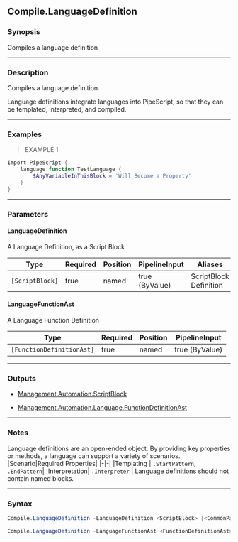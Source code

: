 Compile.LanguageDefinition
--------------------------

### Synopsis
Compiles a language definition

---

### Description

Compiles a language definition.

Language definitions integrate languages into PipeScript, so that they can be templated, interpreted, and compiled.

---

### Examples
> EXAMPLE 1

```PowerShell
Import-PipeScript {         
    language function TestLanguage {
        $AnyVariableInThisBlock = 'Will Become a Property'
    }
}
```

---

### Parameters
#### **LanguageDefinition**
A Language Definition, as a Script Block

|Type           |Required|Position|PipelineInput |Aliases                   |
|---------------|--------|--------|--------------|--------------------------|
|`[ScriptBlock]`|true    |named   |true (ByValue)|ScriptBlock<br/>Definition|

#### **LanguageFunctionAst**
A Language Function Definition

|Type                     |Required|Position|PipelineInput |
|-------------------------|--------|--------|--------------|
|`[FunctionDefinitionAst]`|true    |named   |true (ByValue)|

---

### Outputs
* [Management.Automation.ScriptBlock](https://learn.microsoft.com/en-us/dotnet/api/System.Management.Automation.ScriptBlock)

* [Management.Automation.Language.FunctionDefinitionAst](https://learn.microsoft.com/en-us/dotnet/api/System.Management.Automation.Language.FunctionDefinitionAst)

---

### Notes
Language definitions are an open-ended object.
By providing key properties or methods, a language can support a variety of scenarios.
|Scenario|Required Properties|
|-|-|
|Templating    | `.StartPattern`, `.EndPattern`|
|Interpretation| `.Interpreter`                |
Language definitions should not contain named blocks.

---

### Syntax
```PowerShell
Compile.LanguageDefinition -LanguageDefinition <ScriptBlock> [<CommonParameters>]
```
```PowerShell
Compile.LanguageDefinition -LanguageFunctionAst <FunctionDefinitionAst> [<CommonParameters>]
```
